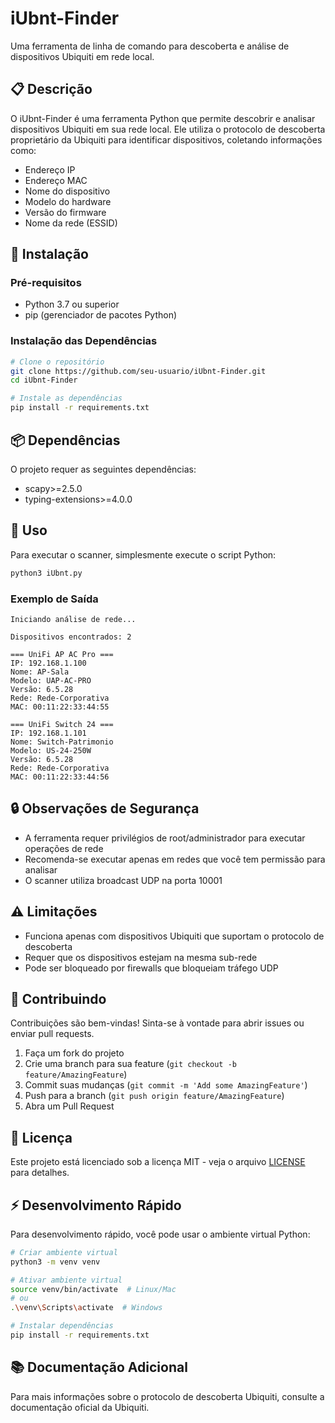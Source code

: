 # iUbnt-Finder

Uma ferramenta de linha de comando para descoberta e análise de dispositivos Ubiquiti em rede local.

## 📋 Descrição

O iUbnt-Finder é uma ferramenta Python que permite descobrir e analisar dispositivos Ubiquiti em sua rede local. Ele utiliza o protocolo de descoberta proprietário da Ubiquiti para identificar dispositivos, coletando informações como:

- Endereço IP
- Endereço MAC
- Nome do dispositivo
- Modelo do hardware
- Versão do firmware
- Nome da rede (ESSID)

## 🚀 Instalação

### Pré-requisitos

- Python 3.7 ou superior
- pip (gerenciador de pacotes Python)

### Instalação das Dependências

```bash
# Clone o repositório
git clone https://github.com/seu-usuario/iUbnt-Finder.git
cd iUbnt-Finder

# Instale as dependências
pip install -r requirements.txt
```

## 📦 Dependências

O projeto requer as seguintes dependências:

- scapy>=2.5.0
- typing-extensions>=4.0.0

## 🎯 Uso

Para executar o scanner, simplesmente execute o script Python:

```bash
python3 iUbnt.py
```

### Exemplo de Saída

```
Iniciando análise de rede...

Dispositivos encontrados: 2

=== UniFi AP AC Pro ===
IP: 192.168.1.100
Nome: AP-Sala
Modelo: UAP-AC-PRO
Versão: 6.5.28
Rede: Rede-Corporativa
MAC: 00:11:22:33:44:55

=== UniFi Switch 24 ===
IP: 192.168.1.101
Nome: Switch-Patrimonio
Modelo: US-24-250W
Versão: 6.5.28
Rede: Rede-Corporativa
MAC: 00:11:22:33:44:56
```

## 🔒 Observações de Segurança

- A ferramenta requer privilégios de root/administrador para executar operações de rede
- Recomenda-se executar apenas em redes que você tem permissão para analisar
- O scanner utiliza broadcast UDP na porta 10001

## ⚠️ Limitações

- Funciona apenas com dispositivos Ubiquiti que suportam o protocolo de descoberta
- Requer que os dispositivos estejam na mesma sub-rede
- Pode ser bloqueado por firewalls que bloqueiam tráfego UDP

## 🤝 Contribuindo

Contribuições são bem-vindas! Sinta-se à vontade para abrir issues ou enviar pull requests.

1. Faça um fork do projeto
2. Crie uma branch para sua feature (`git checkout -b feature/AmazingFeature`)
3. Commit suas mudanças (`git commit -m 'Add some AmazingFeature'`)
4. Push para a branch (`git push origin feature/AmazingFeature`)
5. Abra um Pull Request

## 📝 Licença

Este projeto está licenciado sob a licença MIT - veja o arquivo [LICENSE](LICENSE) para detalhes.

## ⚡️ Desenvolvimento Rápido

Para desenvolvimento rápido, você pode usar o ambiente virtual Python:

```bash
# Criar ambiente virtual
python3 -m venv venv

# Ativar ambiente virtual
source venv/bin/activate  # Linux/Mac
# ou
.\venv\Scripts\activate  # Windows

# Instalar dependências
pip install -r requirements.txt
```

## 📚 Documentação Adicional

Para mais informações sobre o protocolo de descoberta Ubiquiti, consulte a documentação oficial da Ubiquiti. 